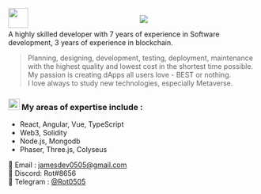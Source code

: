 <img src="https://media.giphy.com/media/hvRJCLFzcasrR4ia7z/giphy.gif" height="40px" align="left">
<p align="center">
  <a href="https://github.com/metapirate0311">
    <img src="https://readme-typing-svg.herokuapp.com/?lines=A%20Blockchain%20developer;3%20years%20of%20experience;Always%20learning%20new%20tech&font=Pacifico&center=true&width=750&height=120&color=58a6ff&vCenter=true&size=45%22"></a>
</p>

A highly skilled developer with 7 years of experience in Software development, 3 years of experience in blockchain.

> Planning, designing, development, testing, deployment, maintenance with the highest quality and lowest cost in the shortest time possible. My passion is creating dApps all users love - BEST or nothing. <br/>
> I love always to study new technologies, especially Metaverse.

### <img src="https://user-images.githubusercontent.com/86523551/148903048-c6cefbc7-05f3-42a5-b189-e9e80bb21a65.png" width="23px"> My areas of expertise include : 

- React, Angular, Vue, TypeScript
- Web3, Solidity
- Node.js, Mongodb
- Phaser, Three.js, Colyseus
<!-- 
- Unity, Unreal Engine, Phaser, PlayCanavs, Babylon, Cocos 
- Web3, Nethereum, Solnet, ChainSafe
-->

📝 Email : jamesdev0505@gmail.com<br/>
💬 Discord: Rot#8656<br/>
💬 Telegram : [@Rot0505](https://t.me/Rot0505)<br/>

<!--
<p align="left">
  <a href="https://github.com/darkhorse03111">
    <img src="https://github-readme-stats.vercel.app/api?username=Darkhorse03111&show_icons=true&theme=radical" width="50%"/>
  </a>
  <a href="https://github.com/darkhorse03111">
    <img src="https://github-readme-stats.vercel.app/api/top-langs/?username=Darkhorse03111&layout=compact&show_icons=true&theme=radical" width="40%"/>
  </a>
</p> -->
<!-- [![Prasant's GitHub stats](https://github-readme-stats.vercel.app/api?username=Darkhorse03111&show_icons=true&theme=radical)](https://github.com/Darkhorse03111) &nbsp;
[![Prasant's GitHub stats](https://github-readme-stats.vercel.app/api/top-langs/?username=Darkhorse03111&layout=compact&show_icons=true&theme=radical)](https://github.com/Darkhorse03111) -->
